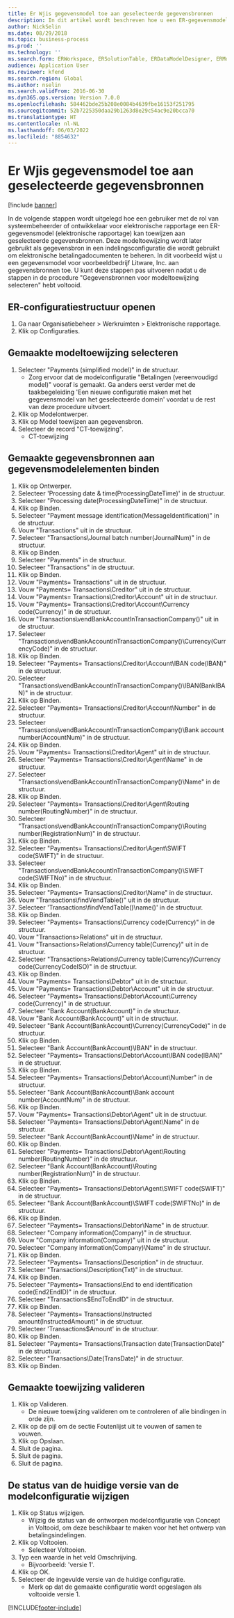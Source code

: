 ```yaml
---
title: Er Wjis gegevensmodel toe aan geselecteerde gegevensbronnen
description: In dit artikel wordt beschreven hoe u een ER-gegevensmodel (Electronic Reporting) toewijst aan geselecteerde Microsoft Dynamics 365 Finance-gegevensbronnen.
author: NickSelin
ms.date: 08/29/2018
ms.topic: business-process
ms.prod: ''
ms.technology: ''
ms.search.form: ERWorkspace, ERSolutionTable, ERDataModelDesigner, ERModelMappingTable, ERModelMappingDesigner
audience: Application User
ms.reviewer: kfend
ms.search.region: Global
ms.author: nselin
ms.search.validFrom: 2016-06-30
ms.dyn365.ops.version: Version 7.0.0
ms.openlocfilehash: 584462bde25b208e0084b4639fbe16153f251795
ms.sourcegitcommit: 52b7225350daa29b1263d8e29c54ac9e20bcca70
ms.translationtype: HT
ms.contentlocale: nl-NL
ms.lasthandoff: 06/03/2022
ms.locfileid: "8854632"
---
```

# <a name="er-map-data-model-to-selected-data-sources"></a>Er Wjis gegevensmodel toe aan geselecteerde gegevensbronnen

[!include [banner](../../includes/banner.md)]

In de volgende stappen wordt uitgelegd hoe een gebruiker met de rol van systeembeheerder of ontwikkelaar voor elektronische rapportage een ER-gegevensmodel (elektronische rapportage) kan toewijzen aan geselecteerde gegevensbronnen. Deze modeltoewijzing wordt later gebruikt als gegevensbron in een indelingsconfiguratie die wordt gebruikt om elektronische betalingadocumenten te beheren. In dit voorbeeld wijst u een gegevensmodel voor voorbeeldbedrijf Litware, Inc. aan gegevensbronnen toe. U kunt deze stappen pas uitvoeren nadat u de stappen in de procedure "Gegevensbronnen voor modeltoewijzing selecteren" hebt voltooid.


## <a name="open-er-configurations-tree"></a>ER-configuratiestructuur openen
1. Ga naar Organisatiebeheer > Werkruimten > Elektronische rapportage.
2. Klik op Configuraties.

## <a name="select-created-model-mapping"></a>Gemaakte modeltoewijzing selecteren
1. Selecteer "Payments (simplified model)" in de structuur.
    * Zorg ervoor dat de modelconfiguratie "Betalingen (vereenvoudigd model)" vooraf is gemaakt. Ga anders eerst verder met de taakbegeleiding 'Een nieuwe configuratie maken met het gegevensmodel van het geselecteerde domein' voordat u de rest van deze procedure uitvoert.  
2. Klik op Modelontwerper.
3. Klik op Model toewijzen aan gegevensbron.
4. Selecteer de record "CT-toewijzing".
    * CT-toewijzing  

## <a name="bind-created-data-sources-to-data-model-elements"></a>Gemaakte gegevensbronnen aan gegevensmodelelementen binden
1. Klik op Ontwerper.
2. Selecteer 'Processing date & time(ProcessingDateTime)' in de structuur.
3. Selecteer "Processing date(ProcessingDateTime)" in de structuur.
4. Klik op Binden.
5. Selecteer "Payment message identification(MessageIdentification)" in de structuur.
6. Vouw "Transactions" uit in de structuur.
7. Selecteer "Transactions\Journal batch number(JournalNum)" in de structuur.
8. Klik op Binden.
9. Selecteer "Payments" in de structuur.
10. Selecteer "Transactions" in de structuur.
11. Klik op Binden.
12. Vouw "Payments= Transactions" uit in de structuur.
13. Vouw "Payments= Transactions\Creditor" uit in de structuur.
14. Vouw "Payments= Transactions\Creditor\Account" uit in de structuur.
15. Vouw "Payments= Transactions\Creditor\Account\Currency code(Currency)" in de structuur.
16. Vouw "Transactions\vendBankAccountInTransactionCompany()" uit in de structuur.
17. Selecteer "Transactions\vendBankAccountInTransactionCompany()\Currency(CurrencyCode)" in de structuur.
18. Klik op Binden.
19. Selecteer "Payments= Transactions\Creditor\Account\IBAN code(IBAN)" in de structuur.
20. Selecteer "Transactions\vendBankAccountInTransactionCompany()\IBAN(BankIBAN)" in de structuur.
21. Klik op Binden.
22. Selecteer "Payments= Transactions\Creditor\Account\Number" in de structuur.
23. Selecteer "Transactions\vendBankAccountInTransactionCompany()\Bank account number(AccountNum)" in de structuur.
24. Klik op Binden.
25. Vouw "Payments= Transactions\Creditor\Agent" uit in de structuur.
26. Selecteer "Payments= Transactions\Creditor\Agent\Name" in de structuur.
27. Selecteer "Transactions\vendBankAccountInTransactionCompany()\Name" in de structuur.
28. Klik op Binden.
29. Selecteer "Payments= Transactions\Creditor\Agent\Routing number(RoutingNumber)" in de structuur.
30. Selecteer "Transactions\vendBankAccountInTransactionCompany()\Routing number(RegistrationNum)" in de structuur.
31. Klik op Binden.
32. Selecteer "Payments= Transactions\Creditor\Agent\SWIFT code(SWIFT)" in de structuur.
33. Selecteer "Transactions\vendBankAccountInTransactionCompany()\SWIFT code(SWIFTNo)" in de structuur.
34. Klik op Binden.
35. Selecteer "Payments= Transactions\Creditor\Name" in de structuur.
36. Vouw "Transactions\findVendTable()" uit in de structuur.
37. Selecteer 'Transactions\findVendTable()\name()' in de structuur.
38. Klik op Binden.
39. Selecteer "Payments= Transactions\Currency code(Currency)" in de structuur.
40. Vouw "Transactions\>Relations" uit in de structuur.
41. Vouw "Transactions\>Relations\Currency table(Currency)" uit in de structuur.
42. Selecteer "Transactions\>Relations\Currency table(Currency)\Currency code(CurrencyCodeISO)" in de structuur.
43. Klik op Binden.
44. Vouw "Payments= Transactions\Debtor" uit in de structuur.
45. Vouw "Payments= Transactions\Debtor\Account" uit in de structuur.
46. Selecteer "Payments= Transactions\Debtor\Account\Currency code(Currency)" in de structuur.
47. Selecteer "Bank Account(BankAccount)" in de structuur.
48. Vouw "Bank Account(BankAccount)" uit in de structuur.
49. Selecteer "Bank Account(BankAccount)\Currency(CurrencyCode)" in de structuur.
50. Klik op Binden.
51. Selecteer "Bank Account(BankAccount)\IBAN" in de structuur.
52. Selecteer "Payments= Transactions\Debtor\Account\IBAN code(IBAN)" in de structuur.
53. Klik op Binden.
54. Selecteer "Payments= Transactions\Debtor\Account\Number" in de structuur.
55. Selecteer "Bank Account(BankAccount)\Bank account number(AccountNum)" in de structuur.
56. Klik op Binden.
57. Vouw "Payments= Transactions\Debtor\Agent" uit in de structuur.
58. Selecteer "Payments= Transactions\Debtor\Agent\Name" in de structuur.
59. Selecteer "Bank Account(BankAccount)\Name" in de structuur.
60. Klik op Binden.
61. Selecteer "Payments= Transactions\Debtor\Agent\Routing number(RoutingNumber)" in de structuur.
62. Selecteer "Bank Account(BankAccount)\Routing number(RegistrationNum)" in de structuur.
63. Klik op Binden.
64. Selecteer "Payments= Transactions\Debtor\Agent\SWIFT code(SWIFT)" in de structuur.
65. Selecteer "Bank Account(BankAccount)\SWIFT code(SWIFTNo)" in de structuur.
66. Klik op Binden.
67. Selecteer "Payments= Transactions\Debtor\Name" in de structuur.
68. Selecteer "Company information(Company)" in de structuur.
69. Vouw "Company information(Company)" uit in de structuur.
70. Selecteer "Company information(Company)\Name" in de structuur.
71. Klik op Binden.
72. Selecteer "Payments= Transactions\Description" in de structuur.
73. Selecteer "Transactions\Description(Txt)" in de structuur.
74. Klik op Binden.
75. Selecteer "Payments= Transactions\End to end identification code(End2EndID)" in de structuur.
76. Selecteer "Transactions\$EndToEndID" in de structuur.
77. Klik op Binden.
78. Selecteer "Payments= Transactions\Instructed amount(InstructedAmount)" in de structuur.
79. Selecteer 'Transactions\$Amount' in de structuur.
80. Klik op Binden.
81. Selecteer "Payments= Transactions\Transaction date(TransactionDate)" in de structuur.
82. Selecteer "Transactions\Date(TransDate)" in de structuur.
83. Klik op Binden.

## <a name="validate-created-mapping"></a>Gemaakte toewijzing valideren
1. Klik op Valideren.
    * De nieuwe toewijzing valideren om te controleren of alle bindingen in orde zijn.  
2. Klik op de pijl om de sectie Foutenlijst uit te vouwen of samen te vouwen.
3. Klik op Opslaan.
4. Sluit de pagina.
5. Sluit de pagina.
6. Sluit de pagina.

## <a name="change-the-status-of-the-current-version-of-model-configuration"></a>De status van de huidige versie van de modelconfiguratie wijzigen
1. Klik op Status wijzigen.
    * Wijzig de status van de ontworpen modelconfiguratie van Concept in Voltooid, om deze beschikbaar te maken voor het het ontwerp van betalingsindelingen.  
2. Klik op Voltooien.
    * Selecteer Voltooien.  
3. Typ een waarde in het veld Omschrijving.
    * Bijvoorbeeld: 'versie 1'.  
4. Klik op OK.
5. Selecteer de ingevulde versie van de huidige configuratie.
    * Merk op dat de gemaakte configuratie wordt opgeslagen als voltooide versie 1.  



[!INCLUDE[footer-include](../../../../includes/footer-banner.md)]
